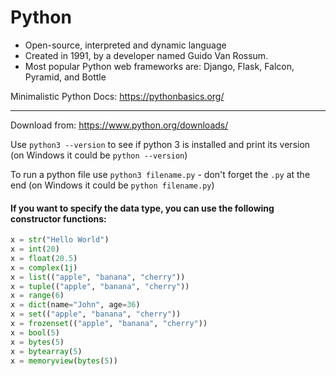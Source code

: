 
# Python

- Open-source, interpreted and dynamic language
- Created in 1991, by a developer named Guido Van Rossum.  
- Most popular Python web frameworks are: Django, Flask, Falcon, Pyramid, and Bottle

Minimalistic Python Docs: https://pythonbasics.org/

---

Download from: https://www.python.org/downloads/

Use `python3 --version` to see if python 3 is installed and print its version (on Windows it could be `python --version`)

To run a python file use `python3 filename.py` - don't forget the `.py` at the end (on Windows it could be `python filename.py`)

#### If you want to specify the data type, you can use the following constructor functions:
```py
x = str("Hello World")
x = int(20)
x = float(20.5)
x = complex(1j)
x = list(("apple", "banana", "cherry"))
x = tuple(("apple", "banana", "cherry"))
x = range(6)
x = dict(name="John", age=36)
x = set(("apple", "banana", "cherry"))
x = frozenset(("apple", "banana", "cherry"))
x = bool(5)
x = bytes(5)
x = bytearray(5)
x = memoryview(bytes(5))
```
